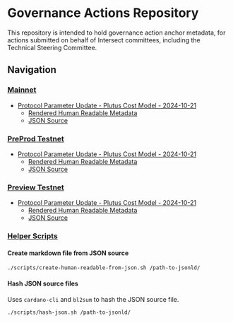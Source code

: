 # Governance Actions Repository

This repository is intended to hold governance action anchor metadata, for actions submitted on behalf of Intersect committees, including the Technical Steering Committee.

## Navigation

### [Mainnet](./mainnet/)

- [Protocol Parameter Update - Plutus Cost Model - 2024-10-21](./mainnet/2024-10-21-ppu/README.md)
  - [Rendered Human Readable Metadata](./mainnet/2024-10-21-ppu/metadata.jsonld.md)
  - [JSON Source](./mainnet/2024-10-21-ppu/metadata.jsonld)

### [PreProd Testnet](./preprod/)

- [Protocol Parameter Update - Plutus Cost Model - 2024-10-21](./preprod/2024-10-21-ppu/README.md)
  - [Rendered Human Readable Metadata](./preprod/2024-10-21-ppu/metadata.jsonld.md)
  - [JSON Source](./preprod/2024-10-21-ppu/metadata.jsonld)

### [Preview Testnet](./preview/)

- [Protocol Parameter Update - Plutus Cost Model - 2024-10-21](./preview/2024-10-21-ppu/README.md)
  - [Rendered Human Readable Metadata](./preview/2024-10-21-ppu/metadata.jsonld.md)
  - [JSON Source](./preview/2024-10-21-ppu/metadata.jsonld)

### [Helper Scripts](./scripts/)

#### Create markdown file from JSON source

```shell
./scripts/create-human-readable-from-json.sh /path-to-jsonld/
```

#### Hash JSON source files

Uses `cardano-cli` and `bl2sum` to hash the JSON source file.

```shell
./scripts/hash-json.sh /path-to-jsonld/
```